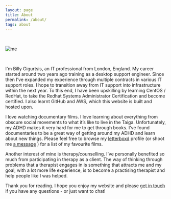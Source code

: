 ```yaml
---
layout: page
title: About
permalink: /about/
tags: about
---
```


<br />

![me](https://www.bgigurtsis.com/pictures/profile.png)

<br />

I'm Billy Gigurtsis, an IT professional from London, England. My career started around two years ago training as a desktop support engineer. Since then I’ve expanded my experience through multiple contracts in various IT support roles. I hope to transition away from IT support into infrastructure within the next year. To this end, I have been upskilling by learning CentOS / RedHat, to take the Redhat Systems Administrator Certification and become certified. I also learnt GitHub and AWS, which this website is built and hosted upon.

I love watching documentary films. I love learning about everything from obscure social movements to what it’s like to live in the Taiga. Unfortunately, my ADHD makes it very hard for me to get through books. I’ve found documentaries to be a great way of getting around my ADHD and learn about new things. Please feel free to browse my [letterboxd](https://letterboxd.com/icy100/) profile  (or shoot me [a message](https://www.bgigurtsis.com/contact/) ) for a list of my favourite films.

Another interest of mine is therapy/counselling. I’ve personally benefited so much from participating in therapy as a client. The way of thinking through problems that a therapist engages in is something that attracts me and my goal, with a lot more life experience, is to become a practising therapist and help people like I was helped.

Thank you for reading. I hope you enjoy my website and please [get in touch](https://www.bgigurtsis.com/contact/) if you have any questions - or just want to chat!

